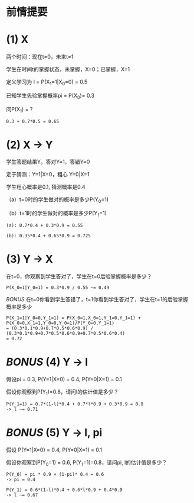 前情提要
==============

# (1) X

两个时间：现在t=0，未来t=1

学生在时间t的掌握状态，未掌握，X=0；已掌握，X=1

定义学习为 l = P(X<sub>1</sub>=1|X<sub>0</sub>=0) = 0.5

已知学生先验掌握概率pi = P(X<sub>0</sub>)= 0.3

问P(X<sub>1</sub>) = ?


    0.3 + 0.7*0.5 = 0.65


# (2) X -> Y

学生答题结果Y。答对Y=1，答错Y=0

定于猜测：Y=1|X=0，粗心 Y=0|X=1

学生粗心概率是0.1, 猜测概率是0.4


（a）t=0时的学生做对的概率是多少P(Y<sub>0</sub>=1)

（b）t=1时的学生做对的概率是多少P(Y<sub>1</sub>=1)


    (a): 0.7*0.4 + 0.3*0.9 = 0.55

    (b): 0.35*0.4 + 0.65*0.9 = 0.725


# (3) Y -> X
在t=0，你观察到学生答对了，学生在t=0后验掌握概率是多少？

    P(X_0=1|Y_0=1) = 0.3*0.9 / 0.55 ~= 0.49   

*BONUS* 在t=0你看到学生答错了，t=1你看到学生答对了，学生在t=1的后验掌握概率是多少

    P(X_1=1|Y_0=0,Y_1=1) = P(X_0=1,X_0=1,Y_1=0,Y_1=1) + P(X_0=0,X_1=1,Y_0=0,Y_0=1)/P(Y_0=0,Y_1=1)
    = (0.3*0.1*0.9+0.7*0.5*0.6*0.9) / (0.3*0.1*0.9+0.7*0.5*0.6*0.9+0.7*0.5*0.6*0.4)
    = 0.72

# *BONUS* (4) Y -> l

假设pi = 0.3, P(Y=1|X=0) = 0.4, P(Y=0|X=1) = 0.1 

假设你观察到P(Y<sub>1</sub>)=0.8，请问l的估计值是多少？

    P(Y_1=1) = 0.7*(1-l)*0.4 + 0.7*l*0.9 + 0.3*0.9 = 0.8
    -> l ~= 0.71

# *BONUS* (5) Y -> l, pi

假设 P(Y=1|X=0) = 0.4, P(Y=0|X=1) = 0.1 

假设你观察到P(Y<sub>0</sub>=1) = 0.6, P(Y<sub>1</sub>=1)=0.8，请问pi, l的估计值是多少？

    P(Y_0) = pi * 0.9 + (1-pi)* 0.4 = 0.6 
    -> pi = 0.4

    P(Y_1) = 0.6*(1-l)*0.4 + 0.6*l*0.9 + 0.4*0.9 
    -> l ~= 0.67
